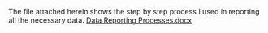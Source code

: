 The file attached herein shows the step by step process I used in reporting all the necessary data. 
[Data Reporting Processes.docx](https://github.com/user-attachments/files/19596658/Data.Reporting.Processes.docx)
